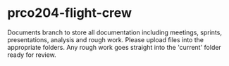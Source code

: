 # prco204-flight-crew
Documents branch to store all documentation including meetings, sprints, presentations, analysis and rough work.
Please upload files into the appropriate folders. 
Any rough work goes straight into the 'current' folder ready for review.
